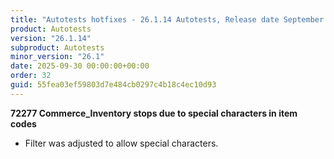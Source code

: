 ```yaml
---
title: "Autotests hotfixes - 26.1.14 Autotests, Release date September 30, 2025 - Hotfixes"
product: Autotests
version: "26.1.14"
subproduct: Autotests
minor_version: "26.1"
date: 2025-09-30 00:00:00+00:00
order: 32
guid: 55fea03ef59803d7e484cb0297c4b18c4ec10d93
---
```


<strong>72277 Commerce_Inventory stops due to special characters in item codes</strong>
<ul><li>Filter was adjusted to allow special characters.</li></ul>
